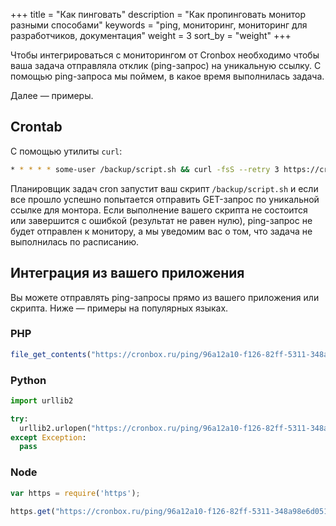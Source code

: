 +++
title = "Как пинговать"
description = "Как пропинговать монитор разными способами"
keywords = "ping, мониторинг, мониторинг для разработчиков, документация"
weight = 3
sort_by = "weight"
+++

Чтобы интегрироваться с мониторингом от Cronbox необходимо чтобы ваша задача
отправляла отклик (ping-запрос) на уникальную ссылку. С помощью ping-запроса мы поймем, в какое время выполнилась задача. 

Далее — примеры.

## Crontab

С помощью утилиты `curl`:

```bash
* * * * * some-user /backup/script.sh && curl -fsS --retry 3 https://cronbox.ru/ping/96a12a10-f126-82ff-5311-348a98e6d051 
```

Планировщик задач cron запустит ваш скрипт `/backup/script.sh` и если все прошло успешно попытается отправить 
GET-запрос по уникальной ссылке для монтора. Если выполнение вашего скрипта не состоится или 
завершится с ошибкой (результат не равен нулю), ping-запрос не будет отправлен к монитору, а мы уведомим вас о том, 
что задача не выполнилась по расписанию.

## Интеграция из вашего приложения

Вы можете отправлять ping-запросы прямо из вашего приложения или скрипта. Ниже — примеры
на популярных языках.

### PHP

```php
file_get_contents("https://cronbox.ru/ping/96a12a10-f126-82ff-5311-348a98e6d051");
```

### Python

```python
import urllib2

try:
  urllib2.urlopen("https://cronbox.ru/ping/96a12a10-f126-82ff-5311-348a98e6d051")
except Exception:
  pass
```

### Node

```javascript
var https = require('https');

https.get("https://cronbox.ru/ping/96a12a10-f126-82ff-5311-348a98e6d051");
```
